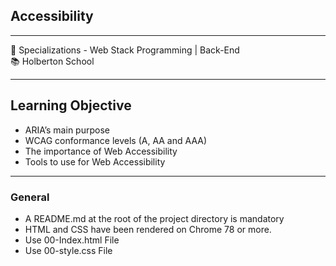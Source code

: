 <h2>Accessibility</h2>
<hr>
<div>
  <span>&#128188;</span> Specializations - Web Stack Programming | Back-End<br>
  <span>&#128218;</span> Holberton School
</div>
<hr>
<h2>Learning Objective</h2>
<ul>
  <li>ARIA’s main purpose</li>
  <li>WCAG conformance levels (A, AA and AAA)</li>
  <li>The importance of Web Accessibility</li>
  <li>Tools to use for Web Accessibility</li>
</ul>
<hr>
<h3>General</h3>
<ul>
  <li>A README.md at the root of the project directory is mandatory</li>
  <li>HTML and CSS have been rendered on Chrome 78 or more.</li>
  <li>Use 00-Index.html File</li>
  <li>Use 00-style.css File</li>
</ul>
